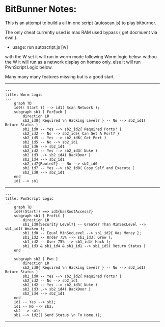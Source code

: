 # BitBunner Notes:

This is an attempt to build a all in one script (autoscan.js) to play bitburner.

The only cheat currently used is max RAM used bypass ( get docmuent via eval ).

- usage: run autoscript.js [w] 

with the W set it will run in worm mode following Worm logic below.
withou the W it will run as a network display on homeo only. else it will run PwnScript Logic below.

Many many many features missing but is a good start.


--------------------------------------

```mermaid
---
title: Worm Logic
---
    graph TD
    id0(( Start )) --> id1( Scan Network );
    subgraph sb1 [ ForEach ]
        direction LR
        sb2_id0{ Required \n Hacking Level? } -- No --> sb2_id1( Return Status )
        sb2_id0 -- Yes --> sb2_id2{ Required Ports? }
        sb2_id2 -- No --> sb2_id5{ Can Get A Port? }
        sb2_id5 -- Yes --> sb2_id6( Get Port )
        sb2_id5 -- No --> sb2_id1
        sb2_id6 --> sb2_id1
        sb2_id2 -- Yes --> sb2_id3( Nuke )
        sb2_id3 .-> sb2_id4( BackDoor )
        sb2_id4 --> sb2_id1
        sb2_id7{Rooted?} -- No --> sb2_id0
        sb2_id7 -- Yes --> sb2_id8( Copy Self and Execute )
        sb2_id8 --> sb2_id1
    end
    id1 --> sb1

```
--------------------------------------

```mermaid
---
title: PwnScript Logic
---
    graph TD
    id0((Start)) ==> id1{hasRootAccess?}
    subgraph sb1 [ Profit ]
        direction LR
        sb1_id0{Security Level?} -- Greater Than MinSecLevel --> sb1_id1( Weaken );
        sb1_id0 -- Equal MinSecLevel --> sb1_id2{ Has Money };
        sb1_id2 -- Under 75% --> sb1_id3( Grow );
        sb1_id2 -- Over 75% --> sb1_id4( Hack );
        sb1_id3 & sb1_id4 & sb1_id1 --> sb1_id5( Return Status )
    end

    subgraph sb2 [ Pwn ]
        direction LR
        sb2_id0{ Required \n Hacking Level? } -- No --> sb2_id1( Return Status )
        sb2_id0 -- Yes --> sb2_id2{ Required Ports? }
        sb2_id2 -- No --> sb2_id1
        sb2_id2 -- Yes --> sb2_id3( Nuke )
        sb2_id3 .-> sb2_id4( BackDoor )
        sb2_id4 --> sb2_id1
    end
    id1 -- Yes --> sb1;
    id1 -- No --> sb2;
    sb2 --> sb1;
    sb1 --> id2(( Send Status \n To Home ));

```
--------------------------------------